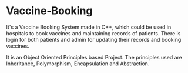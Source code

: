 # Vaccine-Booking

It's a Vaccine Booking System made in C++, which could be used in hospitals to book vaccines and maintaining records of patients.
There is login for both patients and admin for updating their records and booking vaccines.

It is an Object Oriented Principles based Project. The principles used are Inheritance, Polymorphism, Encapsulation and Abstraction.
